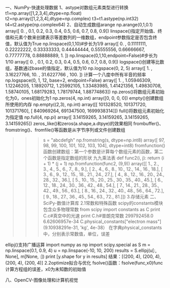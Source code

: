 一、NumPy-快速处理数据
1、astype对数组元素类型进行转换
t1=np.array([1,2,3,4],dtype=np.float)
t2=np.array([1,2,3,4],dtype=np.complex)
t3=t1.astype(np.int32)
t4=t2.astype(np.complex64)
2、自动生成数组arange
 np.arange(0,1,0.1)
array([ 0. ,  0.1,  0.2,  0.3,  0.4,  0.5,  0.6,  0.7,  0.8,  0.9])
linspace()指定开始值、终值和元素个数来创建表示等差数列的一维数组，endpoint参数指定是否包含终值，默认值为True
np.linspace(0,1,10)#步长为1/9
array([ 0.        ,  0.11111111,  0.22222222,  0.33333333,  0.44444444,
        0.55555556,  0.66666667,  0.77777778,  0.88888889,  1.        ])
np.linspace(0,1,10,endpoint=False)#步长为1/10
array([ 0. ,  0.1,  0.2,  0.3,  0.4,  0.5,  0.6,  0.7,  0.8,  0.9])
logspace()创建等比数组，基数通过base的值指定，默认值为10
np.logspace(0, 2, 5)
array([   1.        ,    3.16227766,   10.        ,   31.6227766 ,  100.        ])
计算一个八度中所有半音的频率
np.logspace(0, 1, 12, base=2, endpoint=False)
array([ 1.        ,  1.05946309,  1.12246205,  1.18920712,  1.25992105,
        1.33483985,  1.41421356,  1.49830708,  1.58740105,  1.68179283,
        1.78179744,  1.88774863])
np.zeros()将数组元素初始化为0，ones初始化为1
np.zeros(4, np.int)
array([0, 0, 0, 0])
empty()创建数组所使用的内存
np.empty((2,3), np.int)
array([[ 101328520,  101371720,  101371760],
       [ 840969264,  691347500, 1699938314]])
full()将数组元素初始化为指定值
np.full(4, np.pi)
array([ 3.14159265,  3.14159265,  3.14159265,  3.14159265])
zeros_like()和zeros(a.shape,a.dtpye)的效果相同
frombuffer()、fromstring()、fromfile()等函数是从字节序列或文件创建数组
>>> s = "abcdefgh"
>>> np.fromstring(s, dtype=np.int8)
>>> array([ 97,  98,  99, 100, 101, 102, 103, 104], dtype=int8)
>>> fromfunction()函数创建数组：第一个参数是计算每个数组元素的函数，第二个函数是指定数组的形状
>>> 九九乘法表
>>> def func2(i, j):
>>>     return (i + 1) * (j + 1)
>>> np.fromfunction(func2, (9,9))
>>> array([[  1.,   2.,   3.,   4.,   5.,   6.,   7.,   8.,   9.],
>>>        [  2.,   4.,   6.,   8.,  10.,  12.,  14.,  16.,  18.],
>>>        [  3.,   6.,   9.,  12.,  15.,  18.,  21.,  24.,  27.],
>>>        [  4.,   8.,  12.,  16.,  20.,  24.,  28.,  32.,  36.],
>>>        [  5.,  10.,  15.,  20.,  25.,  30.,  35.,  40.,  45.],
>>>        [  6.,  12.,  18.,  24.,  30.,  36.,  42.,  48.,  54.],
>>>        [  7.,  14.,  21.,  28.,  35.,  42.,  49.,  56.,  63.],
>>>        [  8.,  16.,  24.,  32.,  40.,  48.,  56.,  64.,  72.],
>>>        [  9.,  18.,  27.,  36.,  45.,  54.,  63.,  72.,  81.]])
>>> 3.存储元素
>>> 二、SciPy-数值计算库
>>> 2.1常数和特殊函数
>>> scipy的constants模块包含众多物理常数
>>> from scipy import constants as C
>>> print C.c#真空中的光速
>>> print C.h#普朗克常数
>>> 299792458.0
>>> 6.62606957e-34
>>> C.physical_constants["electron mass"]
>>> (9.10938291e-31, 'kg', 4e-38）
>>> 在字典physical_constants中，分别表示常数值，单位，误差

ellipj()支持广播运算
import numpy as np
import scipy.special as S
m = np.linspace(0.1, 0.9, 4)
u = np.linspace(-10, 10, 200)
results = S.ellipj(u[:, None], m[None, :])
print [y.shape for y in results]
结果：[(200, 4), (200, 4), (200, 4), (200, 4)]
2.2optimize拟合与优化
fsolve()函数：fsolve(func,x0)func计算方程组的误差，x0为未知数的初始值


八、OpenCV-图像处理和计算机视觉